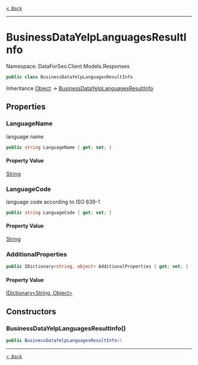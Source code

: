[`< Back`](./)

---

# BusinessDataYelpLanguagesResultInfo

Namespace: DataForSeo.Client.Models.Responses

```csharp
public class BusinessDataYelpLanguagesResultInfo
```

Inheritance [Object](https://docs.microsoft.com/en-us/dotnet/api/system.object) → [BusinessDataYelpLanguagesResultInfo](./dataforseo.client.models.responses.businessdatayelplanguagesresultinfo)

## Properties

### **LanguageName**

language name

```csharp
public string LanguageName { get; set; }
```

#### Property Value

[String](https://docs.microsoft.com/en-us/dotnet/api/system.string)<br>

### **LanguageCode**

language code according to ISO 639-1

```csharp
public string LanguageCode { get; set; }
```

#### Property Value

[String](https://docs.microsoft.com/en-us/dotnet/api/system.string)<br>

### **AdditionalProperties**

```csharp
public IDictionary<string, object> AdditionalProperties { get; set; }
```

#### Property Value

[IDictionary&lt;String, Object&gt;](https://docs.microsoft.com/en-us/dotnet/api/system.collections.generic.idictionary-2)<br>

## Constructors

### **BusinessDataYelpLanguagesResultInfo()**

```csharp
public BusinessDataYelpLanguagesResultInfo()
```

---

[`< Back`](./)
